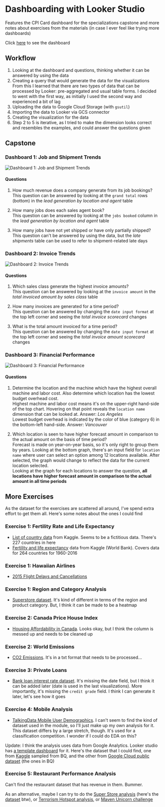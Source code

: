 # Dashboarding with Looker Studio

Features the CPI Card dashboard for the specializations capstone and more notes about exercises from the materials (in case I ever feel like trying more dashboards)

Click [here](https://lookerstudio.google.com/s/sMehk36GvWE) to see the dashboard

## Workflow

1. Looking at the dashboard and questions, thinking whether it can be answered by using the data
2. Creating a query that would generate the data for the visualizations  
  From this I learned that there are two types of data that can be processed by Looker: pre-aggregated and usual table forms. I decided to went with the first way, as initially I used the second way and experienced a bit of lag
3. Uploading the data to Google Cloud Storage (with `gsutil`)
4. Importing the data to Looker via GCS connector
5. Creating the visualization for the data
6. Step 2 to 5 is iterative, as I tried to make the dimension looks correct and resembles the examples, and could answer the questions given

## Capstone

### Dashboard 1: Job and Shipment Trends

![Dashboard 1: Job and Shipment Trends](https://github.com/vioxcd/coursera-dwh-for-bi-capstone/assets/31486724/c9cd087d-0c98-4324-b22f-adfdb6d51d5f)

#### Questions

1. How much revenue does a company generate from its job bookings?  
   This question can be answered by looking at the `grand total` rows (bottom) in the *lead generation by location and agent* table

2. How many jobs does each sales agent book?  
   This question can be answered by looking at the `jobs booked` column in the *lead generation by location and agent* table

3. How many jobs have not yet shipped or have only partially shipped?  
   This question can't be answered by using the data, but the *late shipments* table can be used to refer to shipment-related late days

### Dashboard 2: Invoice Trends

![Dashboard 2: Invoice Trends](https://github.com/vioxcd/coursera-dwh-for-bi-capstone/assets/31486724/0d4e797f-dc4c-4217-bef3-37b260276230)

#### Questions

1. Which sales class generate the highest invoice amounts?  
   This question can be answered by looking at the `invoice amount` in the *total invoiced amount by sales class* table

2. How many invoices are generated for a time period?  
   This question can be answered by changing the `date input format` at the top left corner and seeing the *total invoice scorecard* changes

3. What is the total amount invoiced for a time period?  
   This question can be answered by changing the `date input format` at the top left corner and seeing the *total invoice amount scorecard* changes

### Dashboard 3: Financial Performance

![Dashboard 3: Financial Performance](https://github.com/vioxcd/coursera-dwh-for-bi-capstone/assets/31486724/7c2c31f6-9c60-4324-924e-e474f54f5008)

#### Questions

1. Determine the location and the machine which have the highest overall machine
and labor cost. Also determine which location has the lowest budget overhead cost.  
Highest machine and labor cost means it's on the upper-right hand-side of the top chart. Hovering on that point reveals the `location name` dimension that can be looked at. Answer: *Los Angeles*  
Lowest budget overhead is indicated by the color of blue (category 6) in the bottom-left hand-side. Answer: *Vancouver*

2. Which location is seen to have higher forecast amount in comparison to the actual amount on the basis of time period?  
   Forecast is made on year-on-year basis, so it's only right to group them by years. Looking at the bottom graph, there's an input field for `location name` where user can select an option among 12 locations available. After selected, the graph would change to reflect the data for the current location selected.  
   Looking at the graph for each locations to answer the question, **all locations have higher forecast amount in comparison to the actual amount in all time periods**

## More Exercises

As the dataset for the exercises are scattered all around, I've spend extra effort to get them all. Here's some notes about the ones I could find

### Exercise 1: Fertility Rate and Life Expectancy

- [List of country data][kaggle-dataset-countries] from Kaggle. Seems to be a fictitious data. There's 227 countries in here
- [Fertility and life expectancy][kaggle-dataset-fertility-and-life-expentancy] data from Kaggle (World Bank). Covers data for 264 countries for 1960-2016

### Exercise 1: Hawaiian Airlines

- [2015 Flight Delays and Cancellations][kaggle-dataset-flight-delays]

### Exercise 1: Region and Category Analysis

- [Superstore dataset][kaggle-dataset-superstore]. It's kind of different in terms of the region and product category. But, I think it can be made to be a heatmap

### Exercise 2: Canada Price House Index

- [Housing Affordability in Canada][kaggle-dataset-canada-hpi]. Looks okay, but I think the column is messed up and needs to be cleaned up

### Exercise 2: World Emissions

- [CO2 Emissions][eia-gov-emiss-txt]. It's in a txt format that needs to be processed...

### Exercise 3: Private Loans

- [Bank loan interest rate dataset][kaggle-dataset-bank-loan]. It's missing the date field, but I think it can be added later (date is used in the last visualizations). More importantly, it's missing the `credit grade` field. I think I can generate it later, let's see how it goes

### Exercise 4: Mobile Analysis

- [TalkingData Mobile User Demographics][kaggle-dataset-mobile]. I can't seem to find the kind of dataset used in the module, so I'll just make up my own analysis for it. This dataset differs by a large stretch, though. It's used for a classification competition. I wonder if I could do EDA on this?

Update: I think the analysis uses data from Google Analytics. Looker studio has [a template dashboard][ga-template-dashboard] for it. Here's the dataset that I could find, one from [Kaggle][kaggle-dataset-ga] sampled from BQ, and the other from [Google Cloud public dataset][gcp-public-ga-dataset] (the ones in BQ)

### Exercise 5: Restaurant Performance Analysis

Can't find the restaurant dataset that has revenue in them. Bummer.

As an alternative, maybe I can try to do the [Super Store analysis][katie-super-store] (here's the [dataset][kaggle-dataset-super-store] btw), or [Terrorism Hotspot analysis][stratascratch-terrorism-hotspot], or [Maven Unicorn challenge][maven-unicorn-challenge]

[//]: # (Links)

[kaggle-dataset-countries]: https://www.kaggle.com/datasets/fernandol/countries-of-the-world
[kaggle-dataset-fertility-and-life-expentancy]: https://www.kaggle.com/datasets/gemartin/world-bank-data-1960-to-2016
[kaggle-dataset-flight-delays]: https://www.kaggle.com/datasets/usdot/flight-delays
[kaggle-dataset-superstore]: https://www.kaggle.com/datasets/vivek468/superstore-dataset-final
[kaggle-dataset-canada-hpi]: https://www.kaggle.com/competitions/housing-affordability-in-canada
[eia-gov-emiss-txt]: https://www.eia.gov/opendata/index.php#bulk-downloads
[kaggle-dataset-bank-loan]: https://www.kaggle.com/datasets/prashanthsri12/bank-loan-interest-rate-dataset
[kaggle-dataset-mobile]: https://www.kaggle.com/competitions/talkingdata-mobile-user-demographics/
[katie-super-store]: https://github.com/katiehuangx/Super-Store-Analysis
[kaggle-dataset-super-store]: https://www.kaggle.com/datasets/akashkothare/tsf-datasets?select=SampleSuperstore.csv
[stratascratch-terrorism-hotspot]: https://platform.stratascratch.com/data-projects/terrorism-hotspots
[maven-unicorn-challenge]: https://www.mavenanalytics.io/blog/maven-unicorn-challenge
[ga-template-dashboard]: https://lookerstudio.google.com/u/0/navigation/templates
[kaggle-dataset-ga]: https://www.kaggle.com/datasets/bigquery/google-analytics-sample
[gcp-public-ga-dataset]: https://console.cloud.google.com/marketplace/product/obfuscated-ga360-data/obfuscated-ga360-data?project=lexical-script-761
